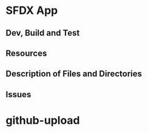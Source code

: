 # SFDX App

## Dev, Build and Test

## Resources

## Description of Files and Directories

## Issues
# github-upload
